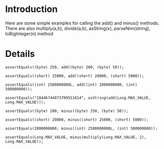 # Introduction #

Here are some simple examples for calling the add() and minus() methods.  There are also multiply(a,b), divide(a,b), asString(x), parseNnn(string), toBigInteger(n) method


# Details #

```
assertEquals((byte) 250, add((byte) 200, (byte) 50));

assertEquals((short) 25000, add((short) 20000, (short) 5000));

assertEquals((int) 2500000000L, add((int) 2000000000, (int) 500000000));

assertEquals("18446744073709551614", asString(add(Long.MAX_VALUE, Long.MAX_VALUE)));

assertEquals((byte) 200, minus((byte) 250, (byte) 50));

assertEquals((short) 20000, minus((short) 25000, (short) 5000));

assertEquals(2000000000, minus((int) 2500000000L, (int) 500000000));

assertEquals(Long.MAX_VALUE, minus(multiply(Long.MAX_VALUE, 2), Long.MAX_VALUE));
```